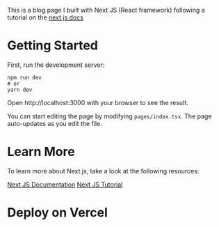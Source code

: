 This is a blog page I built with Next JS (React framework) following a tutorial on the [next js docs](https://nextjs.org/learn/basics/create-nextjs-app)
# Getting Started
First, run the development server:

```
npm run dev
# or
yarn dev
```
Open http://localhost:3000 with your browser to see the result.

You can start editing the page by modifying `pages/index.tsx`. The page auto-updates as you edit the file.

# Learn More
To learn more about Next.js, take a look at the following resources:

[Next JS Documentation](https://nextjs.org/docs)
[Next JS Tutorial](https://nextjs.org/learn/basics/create-nextjs-app)

# Deploy on Vercel

